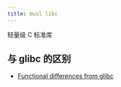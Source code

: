 ```yaml
---
title: musl libc
---
```



轻量级 C 标准库

## 与 glibc 的区别

- [Functional differences from glibc](https://wiki.musl-libc.org/functional-differences-from-glibc.html)
